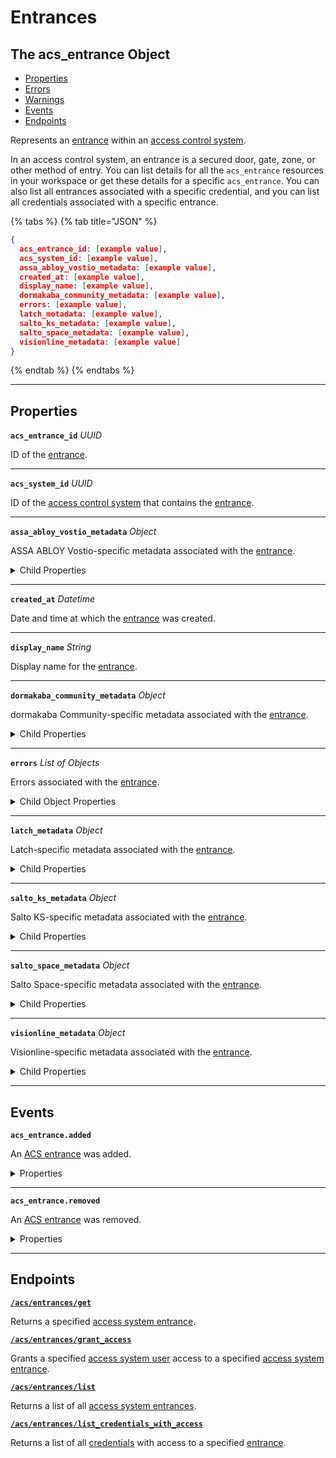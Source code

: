 # Entrances

## The acs_entrance Object

- [Properties](./#properties)
- [Errors](./#errors)
- [Warnings](./#warnings)
- [Events](./#events)
- [Endpoints](./#endpoints)


Represents an [entrance](../../../capability-guides/access-systems/retrieving-entrance-details.md) within an [access control system](https://docs.seam.co/latest/capability-guides/access-systems).

In an access control system, an entrance is a secured door, gate, zone, or other method of entry. You can list details for all the `acs_entrance` resources in your workspace or get these details for a specific `acs_entrance`. You can also list all entrances associated with a specific credential, and you can list all credentials associated with a specific entrance.

{% tabs %}
{% tab title="JSON" %}
```json
{
  acs_entrance_id: [example value],
  acs_system_id: [example value],
  assa_abloy_vostio_metadata: [example value],
  created_at: [example value],
  display_name: [example value],
  dormakaba_community_metadata: [example value],
  errors: [example value],
  latch_metadata: [example value],
  salto_ks_metadata: [example value],
  salto_space_metadata: [example value],
  visionline_metadata: [example value]
}
```
{% endtab %}
{% endtabs %}

---
## Properties

**`acs_entrance_id`** *UUID*

ID of the [entrance](../../../capability-guides/access-systems/retrieving-entrance-details.md).




---

**`acs_system_id`** *UUID*

ID of the [access control system](https://docs.seam.co/latest/capability-guides/access-systems) that contains the [entrance](../../../capability-guides/access-systems/retrieving-entrance-details.md).




---

**`assa_abloy_vostio_metadata`** *Object*

ASSA ABLOY Vostio-specific metadata associated with the [entrance](../../../capability-guides/access-systems/retrieving-entrance-details.md).



<details>
  <summary>Child Properties</summary>

  <ul>
  <li>
    <strong><code>door_name</code></strong> <i>String</i>
  </li>
  <li>
    <strong><code>door_number</code></strong> <i>Number</i>
  </li>
  <li>
    <strong><code>door_type</code></strong> <i>Enum</i>
    <details>
        <summary>Enum values:</summary>
    
        - <code>CommonDoor`</code>
        - <code>EntranceDoor`</code>
        - <code>GuestDoor`</code>
        - <code>Elevator`</code>
    </details>
  </li>
  <li>
    <strong><code>pms_id</code></strong> <i>String</i>
  </li>
  <li>
    <strong><code>stand_open</code></strong> <i>Boolean</i>
  </li>
  </ul>
</details>

---

**`created_at`** *Datetime*

Date and time at which the [entrance](../../../capability-guides/access-systems/retrieving-entrance-details.md) was created.




---

**`display_name`** *String*

Display name for the [entrance](../../../capability-guides/access-systems/retrieving-entrance-details.md).




---

**`dormakaba_community_metadata`** *Object*

dormakaba Community-specific metadata associated with the [entrance](../../../capability-guides/access-systems/retrieving-entrance-details.md).



<details>
  <summary>Child Properties</summary>

  <ul>
  <li>
    <strong><code>access_point_name</code></strong> <i>String</i>
  </li>
  </ul>
</details>

---

**`errors`** *List* *of Objects*

Errors associated with the [entrance](../../../capability-guides/access-systems/retrieving-entrance-details.md).



<details>
  <summary>Child Object Properties</summary>

  <strong><code>error_code</code></strong> <i>String</i>
  
    Unique identifier of the type of error. Enables quick recognition and categorization of the issue.

  <strong><code>message</code></strong> <i>String</i>
  
    Detailed description of the error. Provides insights into the issue and potentially how to rectify it.
</details>

---

**`latch_metadata`** *Object*

Latch-specific metadata associated with the [entrance](../../../capability-guides/access-systems/retrieving-entrance-details.md).



<details>
  <summary>Child Properties</summary>

  <ul>
  <li>
    <strong><code>accessibility_type</code></strong> <i>String</i>
  </li>
  <li>
    <strong><code>door_name</code></strong> <i>String</i>
  </li>
  <li>
    <strong><code>door_type</code></strong> <i>String</i>
  </li>
  <li>
    <strong><code>is_connected</code></strong> <i>Boolean</i>
  </li>
  </ul>
</details>

---

**`salto_ks_metadata`** *Object*

Salto KS-specific metadata associated with the [entrance](../../../capability-guides/access-systems/retrieving-entrance-details.md).



<details>
  <summary>Child Properties</summary>

  <ul>
  <li>
    <strong><code>battery_level</code></strong> <i>String</i>
  </li>
  <li>
    <strong><code>door_name</code></strong> <i>String</i>
  </li>
  <li>
    <strong><code>intrusion_alarm</code></strong> <i>Boolean</i>
  </li>
  <li>
    <strong><code>left_open_alarm</code></strong> <i>Boolean</i>
  </li>
  <li>
    <strong><code>lock_type</code></strong> <i>String</i>
  </li>
  <li>
    <strong><code>locked_state</code></strong> <i>String</i>
  </li>
  <li>
    <strong><code>online</code></strong> <i>Boolean</i>
  </li>
  <li>
    <strong><code>privacy_mode</code></strong> <i>Boolean</i>
  </li>
  </ul>
</details>

---

**`salto_space_metadata`** *Object*

Salto Space-specific metadata associated with the [entrance](../../../capability-guides/access-systems/retrieving-entrance-details.md).



<details>
  <summary>Child Properties</summary>

  <ul>
  <li>
    <strong><code>door_description</code></strong> <i>String</i>
  </li>
  <li>
    <strong><code>door_name</code></strong> <i>String</i>
  </li>
  <li>
    <strong><code>ext_door_id</code></strong> <i>String</i>
  </li>
  </ul>
</details>

---

**`visionline_metadata`** *Object*

Visionline-specific metadata associated with the [entrance](../../../capability-guides/access-systems/retrieving-entrance-details.md).



<details>
  <summary>Child Properties</summary>

  <ul>
  <li>
    <strong><code>door_category</code></strong> <i>Enum</i>
    <details>
        <summary>Enum values:</summary>
    
        - <code>entrance`</code>
        - <code>guest`</code>
        - <code>elevator reader`</code>
        - <code>common`</code>
        - <code>common (PMS)`</code>
    </details>
  </li>
  <li>
    <strong><code>door_name</code></strong> <i>String</i>
  </li>
  <li>
    <strong><code>profiles</code></strong> <i>List</i> <i>of Objects</i>
    
    - <strong><code>visionline_door_profile_id</code></strong> <i>String</i>
    
    
    - <strong><code>visionline_door_profile_type</code></strong> <i>Enum</i>
    <details>
        <summary>Enum values:</summary>
    
        - <code>BLE`</code>
        - <code>commonDoor`</code>
        - <code>touch`</code>
    </details>
    
  </li>
  </ul>
</details>

---


## Events

**`acs_entrance.added`**

An [ACS entrance](https://docs.seam.co/latest/capability-guides/retrieving-entrance-details) was added.

<details>

<summary>Properties</summary>

<strong><code>acs_entrance_id</code></strong> <i>UUID</i>

<strong><code>acs_system_id</code></strong> <i>UUID</i>

  ID of the access system.

<strong><code>connected_account_id</code></strong> <i>UUID</i>

  ID of the connected account.

<strong><code>created_at</code></strong> <i>Datetime</i>

  Date and time at which the event was created.

<strong><code>event_id</code></strong> <i>UUID</i>

  ID of the event.

<strong><code>event_type</code></strong> <i>Enum</i>

  Value: `acs_entrance.added`

<strong><code>occurred_at</code></strong> <i>Datetime</i>

  Date and time at which the event occurred.

<strong><code>workspace_id</code></strong> <i>UUID</i>

  ID of the workspace associated with the event.
</details>

---

**`acs_entrance.removed`**

An [ACS entrance](https://docs.seam.co/latest/capability-guides/retrieving-entrance-details) was removed.

<details>

<summary>Properties</summary>

<strong><code>acs_entrance_id</code></strong> <i>UUID</i>

<strong><code>acs_system_id</code></strong> <i>UUID</i>

  ID of the access system.

<strong><code>connected_account_id</code></strong> <i>UUID</i>

  ID of the connected account.

<strong><code>created_at</code></strong> <i>Datetime</i>

  Date and time at which the event was created.

<strong><code>event_id</code></strong> <i>UUID</i>

  ID of the event.

<strong><code>event_type</code></strong> <i>Enum</i>

  Value: `acs_entrance.removed`

<strong><code>occurred_at</code></strong> <i>Datetime</i>

  Date and time at which the event occurred.

<strong><code>workspace_id</code></strong> <i>UUID</i>

  ID of the workspace associated with the event.
</details>

---

## Endpoints


[**`/acs/entrances/get`**](./get.md)

Returns a specified [access system entrance](../../../capability-guides/access-systems/retrieving-entrance-details.md).


[**`/acs/entrances/grant_access`**](./grant_access.md)

Grants a specified [access system user](https://docs.seam.co/latest/capability-guides/access-systems/user-management) access to a specified [access system entrance](../../../capability-guides/access-systems/retrieving-entrance-details.md).


[**`/acs/entrances/list`**](./list.md)

Returns a list of all [access system entrances](../../../capability-guides/access-systems/retrieving-entrance-details.md).


[**`/acs/entrances/list_credentials_with_access`**](./list_credentials_with_access.md)

Returns a list of all [credentials](../../../capability-guides/access-systems/managing-credentials.md) with access to a specified [entrance](../../../capability-guides/access-systems/retrieving-entrance-details.md).



